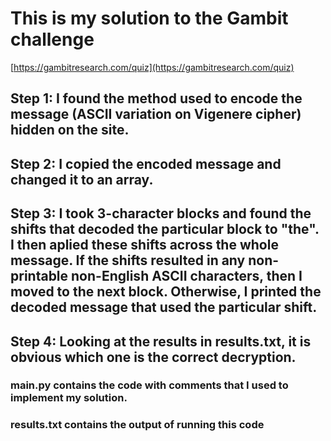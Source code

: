 # This is my solution to the Gambit challenge
[https://gambitresearch.com/quiz](https://gambitresearch.com/quiz)
## Step 1: I found the method used to encode the message (ASCII variation on Vigenere cipher) hidden on the site. 
## Step 2: I copied the encoded message and changed it to an array.
## Step 3: I took 3-character blocks and found the shifts that decoded the particular block to "the". I then aplied these shifts across the whole message. If the shifts resulted in any non-printable non-English ASCII characters, then I moved to the next block. Otherwise, I printed the decoded message that used the particular shift.
## Step 4: Looking at the results in results.txt, it is obvious which one is the correct decryption. 

### main.py contains the code with comments that I used to implement my solution.
### results.txt contains the output of running this code

